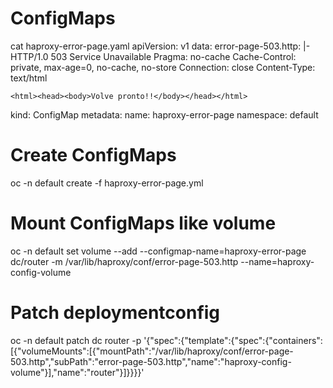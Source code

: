 # ConfigMaps
cat haproxy-error-page.yaml
apiVersion: v1
data:
  error-page-503.http: |-
    HTTP/1.0 503 Service Unavailable
    Pragma: no-cache
    Cache-Control: private, max-age=0, no-cache, no-store
    Connection: close
    Content-Type: text/html

    <html><head><body>Volve pronto!!</body></head></html>
kind: ConfigMap
metadata:
  name: haproxy-error-page
  namespace: default

# Create ConfigMaps
oc -n default create -f haproxy-error-page.yml

# Mount ConfigMaps like volume
oc -n default set volume --add --configmap-name=haproxy-error-page dc/router -m /var/lib/haproxy/conf/error-page-503.http --name=haproxy-config-volume

# Patch deploymentconfig
oc -n default patch dc router -p '{"spec":{"template":{"spec":{"containers":[{"volumeMounts":[{"mountPath":"/var/lib/haproxy/conf/error-page-503.http","subPath":"error-page-503.http","name":"haproxy-config-volume"}],"name":"router"}]}}}}'

